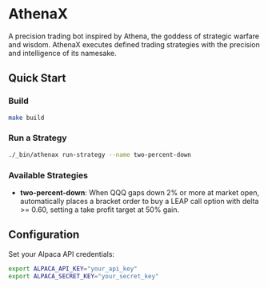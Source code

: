 # AthenaX

A precision trading bot inspired by Athena, the goddess of strategic warfare and wisdom. AthenaX executes defined trading strategies with the precision and intelligence of its namesake.

## Quick Start

### Build
```bash
make build
```

### Run a Strategy
```bash
./_bin/athenax run-strategy --name two-percent-down
```

### Available Strategies
- **two-percent-down**: When QQQ gaps down 2% or more at market open, automatically places a bracket order to buy a LEAP call option with delta >= 0.60, setting a take profit target at 50% gain.

## Configuration

Set your Alpaca API credentials:
```bash
export ALPACA_API_KEY="your_api_key"
export ALPACA_SECRET_KEY="your_secret_key"
```